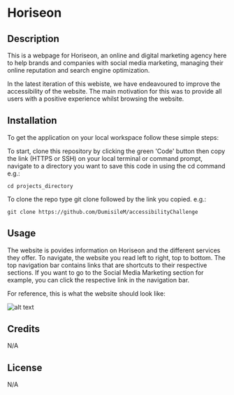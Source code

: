 # Horiseon

## Description 

This is a webpage for Horiseon, an online and digital marketing agency here to help brands and companies with social media marketing, managing their online reputation and search engine optimization.  

In the latest iteration of this webiste, we have endeavoured to improve the accessibility of the website. The main motivation for this was to provide all users with a positive experience whilst browsing  the website.

## Installation
To get the application on your local workspace follow these simple steps:

To start, clone this repository by clicking the green 'Code' button then copy the link (HTTPS or SSH)
on your local terminal or command prompt, navigate to a directory you want to save this code in using the cd command e.g.:
```
cd projects_directory
```

To clone the repo type git clone followed by the link you copied. e.g.:
```
git clone https://github.com/DumisileM/accessibilityChallenge
```




## Usage 
The website is povides information on Horiseon and the different services they offer. 
To navigate, the website you read left to right, top to bottom. The top navigation bar contains links that are shortcuts to their respective sections. 
If you want to go to the Social Media Marketing section for example, you can click the respective link in the navigation bar.      

For reference, this is what the website should look like:  


![alt text](starter/assets/images/HoriseonScreenshot.png)



## Credits
N/A


## License
N/A
